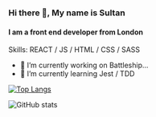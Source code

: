 ### Hi there 👋, My name is Sultan
#### I am a front end developer from London

Skills: REACT / JS / HTML / CSS / SASS

- 🔭 I’m currently working on Battleship...
- 🌱 I’m currently learning Jest / TDD 

[![Top Langs](https://github-readme-stats.vercel.app/api/top-langs/?username=sultanp91)](https://github.com/anuraghazra/github-readme-stats)

![GitHub stats](https://github-readme-stats.vercel.app/api?username=sultanp91&show_icons=true)  

